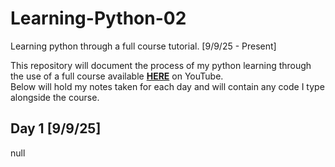 # Learning-Python-02
Learning python through a full course tutorial. [9/9/25 - Present]

This repository will document the process of my python learning through the use of a full course available [**HERE**](https://www.youtube.com/watch?v=ix9cRaBkVe0) on YouTube.  
Below will hold my notes taken for each day and will contain any code I type alongside the course.

## Day 1 [9/9/25]

null
